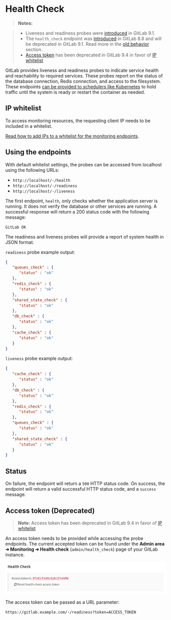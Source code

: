 # Health Check

> **Notes:**

>   - Liveness and readiness probes were [introduced][ce-10416] in GitLab 9.1.
>   - The `health_check` endpoint was [introduced][ce-3888] in GitLab 8.8 and will
>     be deprecated in GitLab 9.1. Read more in the [old behavior](#old-behavior)
>     section.
>   - [Access token](#access-token) has been deprecated in GitLab 9.4
>     in favor of [IP whitelist](#ip-whitelist)

GitLab provides liveness and readiness probes to indicate service health and
reachability to required services. These probes report on the status of the
database connection, Redis connection, and access to the filesystem. These
endpoints [can be provided to schedulers like Kubernetes][kubernetes] to hold
traffic until the system is ready or restart the container as needed.

## IP whitelist

To access monitoring resources, the requesting client IP needs to be included in a whitelist.

[Read how to add IPs to a whitelist for the monitoring endpoints][admin].

## Using the endpoints

With default whitelist settings, the probes can be accessed from localhost using the following URLs:

- `http://localhost/-/health`
- `http://localhost/-/readiness`
- `http://localhost/-/liveness`

The first endpoint, `health`, only checks whether the application server is running. It does not verify the database or other services are running. A successful response will return a 200 status code with the following message:

```
GitLab OK
```

The readiness and liveness probes will provide a report of system health in JSON format.

`readiness` probe example output:

```json
{
   "queues_check" : {
      "status" : "ok"
   },
   "redis_check" : {
      "status" : "ok"
   },
   "shared_state_check" : {
      "status" : "ok"
   },
   "db_check" : {
      "status" : "ok"
   },
   "cache_check" : {
      "status" : "ok"
   }
}
```

`liveness` probe example output:

```json
{
   "cache_check" : {
      "status" : "ok"
   },
   "db_check" : {
      "status" : "ok"
   },
   "redis_check" : {
      "status" : "ok"
   },
   "queues_check" : {
      "status" : "ok"
   },
   "shared_state_check" : {
      "status" : "ok"
   }
}
```

## Status

On failure, the endpoint will return a `500` HTTP status code. On success, the endpoint
will return a valid successful HTTP status code, and a `success` message.

## Access token (Deprecated)

>**Note:**
Access token has been deprecated in GitLab 9.4
in favor of [IP whitelist](#ip-whitelist)

An access token needs to be provided while accessing the probe endpoints. The current
accepted token can be found under the **Admin area ➔ Monitoring ➔ Health check**
(`admin/health_check`) page of your GitLab instance.

![access token](img/health_check_token.png)

The access token can be passed as a URL parameter:

```
https://gitlab.example.com/-/readiness?token=ACCESS_TOKEN
```

[ce-10416]: https://gitlab.com/gitlab-org/gitlab-ce/merge_requests/10416
[ce-3888]: https://gitlab.com/gitlab-org/gitlab-ce/merge_requests/3888
[pingdom]: https://www.pingdom.com
[nagios-health]: https://nagios-plugins.org/doc/man/check_http.html
[newrelic-health]: https://docs.newrelic.com/docs/alerts/alert-policies/downtime-alerts/availability-monitoring
[kubernetes]: https://kubernetes.io/docs/tasks/configure-pod-container/configure-liveness-readiness-probes/
[admin]: ../../../administration/monitoring/ip_whitelist.md
